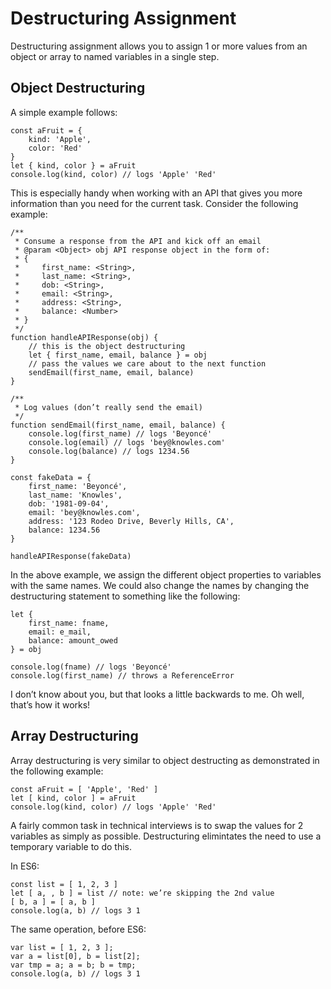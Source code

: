 # Destructuring Assignment

Destructuring assignment allows you to assign 1 or more values from an object or array to named variables in a single step.

## Object Destructuring

A simple example follows:

    const aFruit = {
        kind: 'Apple',
        color: 'Red'
    }
    let { kind, color } = aFruit
    console.log(kind, color) // logs 'Apple' 'Red'

This is especially handy when working with an API that gives you more information than you need for the current task. Consider the following example:

    /**
     * Consume a response from the API and kick off an email
     * @param <Object> obj API response object in the form of:
     * {
     *     first_name: <String>,
     *     last_name: <String>,
     *     dob: <String>,
     *     email: <String>,
     *     address: <String>,
     *     balance: <Number>
     * }
     */
    function handleAPIResponse(obj) {
        // this is the object destructuring
        let { first_name, email, balance } = obj
        // pass the values we care about to the next function
        sendEmail(first_name, email, balance)
    }

    /**
     * Log values (don’t really send the email)
     */
    function sendEmail(first_name, email, balance) {
        console.log(first_name) // logs 'Beyoncé'
        console.log(email) // logs 'bey@knowles.com'
        console.log(balance) // logs 1234.56
    }

    const fakeData = {
        first_name: 'Beyoncé',
        last_name: 'Knowles',
        dob: '1981-09-04',
        email: 'bey@knowles.com',
        address: '123 Rodeo Drive, Beverly Hills, CA',
        balance: 1234.56
    }

    handleAPIResponse(fakeData)

In the above example, we assign the different object properties to variables with the same names. We could also change the names by changing the destructuring statement to something like the following:

    let {
        first_name: fname,
        email: e_mail,
        balance: amount_owed
    } = obj

    console.log(fname) // logs 'Beyoncé'
    console.log(first_name) // throws a ReferenceError

I don’t know about you, but that looks a little backwards to me. Oh well, that’s how it works!

## Array Destructuring

Array destructuring is very similar to object destructing as demonstrated in the following example:

    const aFruit = [ 'Apple', 'Red' ]
    let [ kind, color ] = aFruit
    console.log(kind, color) // logs 'Apple' 'Red'

A fairly common task in technical interviews is to swap the values for 2 variables as simply as possible. Destructuring elimintates the need to use a temporary variable to do this.

In ES6:

    const list = [ 1, 2, 3 ]
    let [ a, , b ] = list // note: we’re skipping the 2nd value
    [ b, a ] = [ a, b ]
    console.log(a, b) // logs 3 1

The same operation, before ES6:

    var list = [ 1, 2, 3 ];
    var a = list[0], b = list[2];
    var tmp = a; a = b; b = tmp;
    console.log(a, b) // logs 3 1
